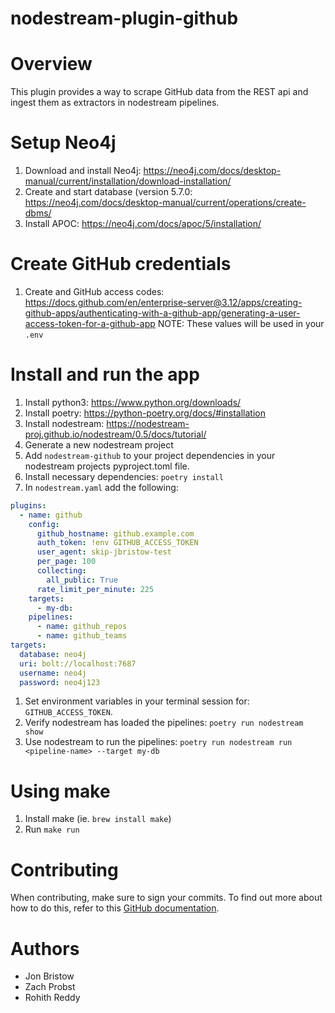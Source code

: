 # nodestream-plugin-github

# Overview

This plugin provides a way to scrape GitHub data from the REST api and ingest
them as extractors in nodestream pipelines.

# Setup Neo4j

1. Download and install Neo4j: https://neo4j.com/docs/desktop-manual/current/installation/download-installation/
2. Create and start database (version 5.7.0: https://neo4j.com/docs/desktop-manual/current/operations/create-dbms/
3. Install APOC: https://neo4j.com/docs/apoc/5/installation/

# Create GitHub credentials

1. Create and GitHub access
   codes: https://docs.github.com/en/enterprise-server@3.12/apps/creating-github-apps/authenticating-with-a-github-app/generating-a-user-access-token-for-a-github-app
   NOTE: These values will be used in your `.env`

# Install and run the app

1. Install python3: https://www.python.org/downloads/
2. Install poetry: https://python-poetry.org/docs/#installation
3. Install nodestream: https://nodestream-proj.github.io/nodestream/0.5/docs/tutorial/
4. Generate a new nodestream project
5. Add `nodestream-github` to your project dependencies in your nodestream projects pyproject.toml file.
6. Install necessary dependencies: `poetry install`
7. In `nodestream.yaml` add the following:

```yaml
plugins:
  - name: github
    config:
      github_hostname: github.example.com
      auth_token: !env GITHUB_ACCESS_TOKEN
      user_agent: skip-jbristow-test
      per_page: 100
      collecting:
        all_public: True
      rate_limit_per_minute: 225
    targets:
      - my-db:
    pipelines:
      - name: github_repos
      - name: github_teams
targets:
  database: neo4j
  uri: bolt://localhost:7687
  username: neo4j
  password: neo4j123
```

1. Set environment variables in your terminal session for: `GITHUB_ACCESS_TOKEN`.
2. Verify nodestream has loaded the pipelines: `poetry run nodestream show`
3. Use nodestream to run the pipelines: `poetry run nodestream run <pipeline-name> --target my-db`

# Using make

1. Install make (ie. `brew install make`)
2. Run `make run`

# Contributing

When contributing, make sure to sign your commits. To find out more about how to do this, refer to
this [GitHub documentation](https://docs.github.com/en/authentication/managing-commit-signature-verification/signing-commits).

# Authors

* Jon Bristow
* Zach Probst
* Rohith Reddy
